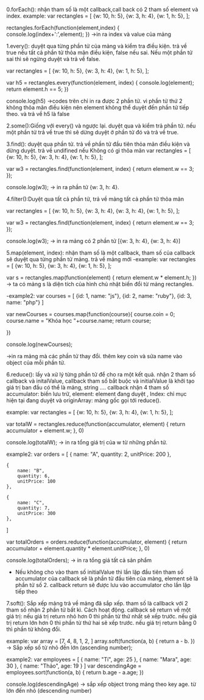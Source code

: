 0.forEach(): nhận tham số là một callback,call back có 2 tham số element và index.
example:
var rectangles = [
    {w: 10, h: 5},
    {w: 3, h: 4},
    {w: 1, h: 5},
];

rectangles.forEach(function(element,index) {
    console.log(index+':',element);
})
->in ra index và value của mảng

1.every(): duyệt qua từng phần tử của mảng và kiểm tra điều kiện. trả về true nếu tất cả phần tử thỏa mãn điều kiện, false nếu sai.
Nếu một phần tử sai thì sẽ ngừng duyệt và trả về false.

var rectangles = [
    {w: 10, h: 5},
    {w: 3, h: 4},
    {w: 1, h: 5},
];

var h5 = rectangles.every(function(element, index) {
    console.log(element);
    return element.h == 5;
})

console.log(h5)
->codes trên chỉ in ra được 2 phần tử. vì phần tử thứ 2 không thõa mãn điều kiện nên element không thể duyệt đến phần tử tiếp theo. và trả về h5 là false

2.some():Giống với every() và ngược lại. duyệt qua và kiểm trả phần tử. nếu một phần tử trả về true thì sẽ dừng duyệt ở phần tử đó và trả về true. 

3.find(): duyệt qua phần tử. trả về phần tử đầu tiên thỏa mãn điều kiện và dừng duyệt. trả về undifined nếu Không có gì thõa mãn
var rectangles = [
    {w: 10, h: 5},
    {w: 3, h: 4},
    {w: 1, h: 5},
];

var w3 = rectangles.find(function(element, index) {
    return element.w == 3;
});

console.log(w3);
-> in ra phần tử {w: 3, h: 4}.

4.filter():Duyệt qua tất cả phần tử, trả về mảng tất cả phần tử thõa mãn

var rectangles = [
    {w: 10, h: 5},
    {w: 3, h: 4},
    {w: 3, h: 4},
    {w: 1, h: 5},
];

var w3 = rectangles.find(function(element, index) {
    return element.w == 3;
});

console.log(w3);
-> in ra mảng có 2 phần tử [{w: 3, h: 4}, {w: 3, h: 4}]

5.map(element, index): nhận tham số là một callback, tham số của callback sẽ duyệt qua từng phần tử mảng. trả về mảng mới
-example: 
var rectangles = [
    {w: 10, h: 5},
    {w: 3, h: 4},
    {w: 1, h: 5},
];

var s = rectangles.map(function(element) {
    return element.w * element.h;
})
-> ta có mảng s là diện tích của hình chủ nhật biến đổi từ mảng rectangles.

-example2:
var courses = [
    {id: 1,
    name: "js"},
    {id: 2,
    name: "ruby"},
    {id: 3,
    name: "php"}
]

var newCourses = courses.map(function(course){
    course.coin = 0;
    course.name = "Khóa học "+course.name;
    return course;

}) 

console.log(newCourses);

->in ra mảng mà các phần tử thay đổi. thêm key coin và sửa name vào object của mỗi phần tử.


6.reduce(): lấy và xử lý từng phần tử để cho ra một kết quả. nhận 2 tham số callback và initalValue, callback tham số bắt buộc và initialValue là khởi tạo giá trị ban đầu có thể là mảng, string .... callback nhận 4 tham số accumulator: biến lưu trữ, element: element đang duyệt , Index: chỉ mục hiện tại đang duyệt và originArray: mảng gốc gọi tới reduce().

example:
var rectangles = [
    {w: 10, h: 5},
    {w: 3, h: 4},
    {w: 1, h: 5},
];

var totalW = rectangles.reduce(function(accumulator, element) {
    return accumulator + element.w;
}, 0)

console.log(totalW);
-> in ra tổng giá trị của w từ những phần tử.

example2:
var orders = [
    {
        name: "A",
        quantity: 2,
        unitPrice: 200
    },

    {
        name: "B",
        quantity: 6,
        unitPrice: 100
    },

    {
        name: "C",
        quantity: 7,
        unitPrice: 300
    },
]

var totalOrders = orders.reduce(function(accumulator, element) {
    return accumulator + element.quantity * element.unitPrice;
}, 0)

console.log(totalOrders);
-> in ra tổng giá tất cả sản phẩm

* Nếu không cho vào tham số initialValue thì lần lặp đầu tiên tham số accumulator của callback sẽ là phần tử đầu tiên của mảng, element sẽ là phần tử số 2. callback return sẽ được lưu vào accumulator cho lần lặp tiếp theo

7.soft(): Sắp xếp mảng trả về mảng đã sắp xếp. tham số là callback với 2 tham số nhận 2 phần tử bất kì.
Cách hoạt động. callback sẽ return về một giá trị:
nếu giá trị return nhỏ hơn 0 thì phần từ thứ nhất sẽ xếp trước.
nếu giá trị return lớn hơn 0 thì phần từ thứ hai sẽ xếp trước.
nếu giá trị return bằng 0 thì phần từ không đổi.


example:
var array = [7, 4, 8, 1, 2, ]
array.soft(function(a, b) {
    return a - b.
})
-> Sắp xếp số từ nhỏ đến lớn (ascending number);

example2:
var employees = [
    {
        name: "Tí",
        age: 25
    },
    {
        name: "Mara",
        age: 30
    },
    {
        name: "Thảo",
        age: 19
    }
]
var descendingAge = employees.sort(function(a, b) {
    return b.age - a.age;
})

console.log(descendingAge)
-> sắp xếp object trong mảng theo key age. từ lớn đến nhỏ (descending number)




